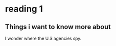 # reading 1

























## Things i want to know more about
I wonder where the U.S agencies spy.

